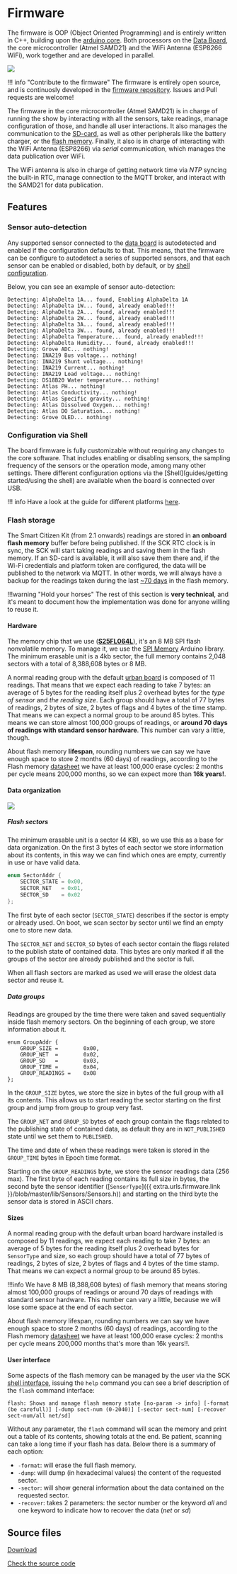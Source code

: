 # Firmware

The firmware is OOP (Object Oriented Programming) and is entirely written in C++, building upon the [arduino core](TODO). Both processors on the [Data Board](boards/Data%20Board), the core microcontroller (Atmel SAMD21) and the WiFi Antenna (ESP8266 WiFi), work together and are developed in parallel.

![](/assets/images/firmware.png)

!!! info "Contribute to the firmware"
    The firmware is entirely open source, and is continuosly developed in the [firmware repository](https://github.com/fablabbcn/smartcitizen-kit-2x). Issues and Pull requests are welcome!

The firmware in the core microcontroller (Atmel SAMD21) is in charge of running the show by interacting with all the sensors, take readings, manage configuration of those, and handle all user interactions. It also manages the communication to the [SD-card](data/SD-card), as well as other peripherals like the battery charger, or the [flash memory](#flash-storage). Finally, it also is in charge of interacting with the WiFi Antenna (ESP8266) via _serial_ communication, which manages the data publication over WiFi.

The WiFi antenna is also in charge of getting network time via _NTP_ syncing the built-in RTC, manage connection to the MQTT broker, and interact with the SAMD21 for data publication.

## Features

### Sensor auto-detection

Any supported sensor connected to the [data board](/hardware/boards/data-board/) is autodetected and enabled if the configuration defaults to that. This means, that the firmware can be configure to autodetect a series of supported sensors, and that each sensor can be enabled or disabled, both by default, or by [shell configuration](#configuration-via-shell).

Below, you can see an example of sensor auto-detection:

```
Detecting: AlphaDelta 1A... found, Enabling AlphaDelta 1A
Detecting: AlphaDelta 1W... found, already enabled!!!
Detecting: AlphaDelta 2A... found, already enabled!!!
Detecting: AlphaDelta 2W... found, already enabled!!!
Detecting: AlphaDelta 3A... found, already enabled!!!
Detecting: AlphaDelta 3W... found, already enabled!!!
Detecting: AlphaDelta Temperature... found, already enabled!!!
Detecting: AlphaDelta Humidity... found, already enabled!!!
Detecting: Grove ADC... nothing!
Detecting: INA219 Bus voltage... nothing!
Detecting: INA219 Shunt voltage... nothing!
Detecting: INA219 Current... nothing!
Detecting: INA219 Load voltage... nothing!
Detecting: DS18B20 Water temperature... nothing!
Detecting: Atlas PH... nothing!
Detecting: Atlas Conductivity... nothing!
Detecting: Atlas Specific gravity... nothing!
Detecting: Atlas Dissolved Oxygen... nothing!
Detecting: Atlas DO Saturation... nothing!
Detecting: Grove OLED... nothing!
```

### Configuration via Shell

The board firmware is fully customizable without requiring any changes to the core software. That includes enabling or disabling sensors, the sampling frequency of the sensors or the operation mode, among many other settings. There different configuration options via the [Shell](guides/getting started/using the shell) are available when the board is connected over USB.

!!! info
    Have a look at the guide for different platforms [here](/guides/getting-started/using-the-shell).

### Flash storage

The Smart Citizen Kit (from 2.1 onwards) readings are stored in **an onboard flash memory** buffer before being published. If the SCK RTC clock is in sync, the SCK will start taking readings and saving them in the flash memory. If an SD-card is available, it will also save them there and, if the Wi-Fi credentials and platform token are configured, the data will be published to the network via MQTT. In other words, we will always have a backup for the readings taken during the last [~70 days](#sizes) in the flash memory.

!!!warning "Hold your horses"
	The rest of this section is **very technical**, and it's meant to document how the implementation was done for anyone willing to reuse it.

#### Hardware

The memory chip that we use ([**S25FL064L**](https://www.cypress.com/documentation/datasheets/s25fl064l-64-mbit-8-mbyte-30-v-fl-l-spi-flash-memory)), it's an 8 MB SPI flash nonvolatile memory. To manage it, we use the [SPI Memory](https://github.com/Marzogh/SPIMemory) Arduino library. The minimum erasable unit is a 4kb sector, the full memory contains 2,048 sectors with a total of 8,388,608 bytes or 8 MB.

A normal reading group with the default [urban board](/hardware/boards/urban-board/) is composed of 11 readings. That means that we expect each reading to take 7 bytes: an average of 5 bytes for the reading itself plus 2 overhead bytes for the _type of sensor_ and _the reading size_. Each group should have a total of 77 bytes of readings, 2 bytes of size, 2 bytes of flags and 4 bytes of the time stamp. That means we can expect a normal group to be around 85 bytes. This means we can store almost 100,000 groups of readings, or **around 70 days of readings with standard sensor hardware**. This number can vary a little, though.

About flash memory **lifespan**, rounding numbers we can say we have enough space to store 2 months (60 days) of readings, according to the Flash memory [datasheet](https://www.cypress.com/file/316661/download) we have at least 100,000 erase cycles: 2 months per cycle means 200,000 months, so we can expect more than **16k years!**.

#### Data organization

![](/assets/images/flash-structure.png)

##### Flash sectors

The minimum erasable unit is a sector (4 KB), so we use this as a base for data organization. On the first 3 bytes of each sector we store information about its contents, in this way we can find which ones are empty, currently in use or have valid data.

~~~c
enum SectorAddr {
    SECTOR_STATE = 0x00,
    SECTOR_NET   = 0x01,
    SECTOR_SD    = 0x02
};
~~~

The first byte of each sector (`SECTOR_STATE`) describes if the sector is empty or already used. On boot, we scan sector by sector until we find an empty one to store new data.

The `SECTOR_NET` and `SECTOR_SD` bytes of each sector contain the flags related to the publish state of contained data. This bytes are only marked if all the groups of the sector are already published and the sector is full.

When all flash sectors are marked as used we will erase the oldest data sector and reuse it.

##### Data groups

Readings are grouped by the time there were taken and saved sequentially inside flash memory sectors. On the beginning of each group, we store information about it.

~~~clike
enum GroupAddr {
	GROUP_SIZE = 		0x00,
	GROUP_NET  = 		0x02,
	GROUP_SD   = 		0x03,
	GROUP_TIME = 		0x04,
	GROUP_READINGS = 	0x08
};
~~~

In the `GROUP_SIZE` bytes, we store the size in bytes of the full group with all its contents. This allows us to start reading the sector starting on the first group and jump from group to group very fast.

The `GROUP_NET` and `GROUP_SD` bytes of each group contain the flags related to the publishing state of contained data, as default they are in `NOT_PUBLISHED` state until we set them to `PUBLISHED`.

The time and date of when these readings were taken is stored in the `GROUP_TIME` bytes in Epoch time format.

Starting on the `GROUP_READINGS` byte, we store the sensor readings data (256 max). The first byte of each reading contains its full size in bytes, the second byte the sensor identifier ([`SensorType`]({{ extra.urls.firmware.link }}/blob/master/lib/Sensors/Sensors.h)) and starting on the third byte the sensor data is stored in ASCII chars.

#### Sizes

A normal reading group with the default urban board hardware installed is composed by 11 readings, we expect each reading to take 7 bytes: an average of 5 bytes for the reading itself plus 2 overhead bytes for `SensorType` and size, so each group should have a total of 77 bytes of readings, 2 bytes of size, 2 bytes of flags and 4 bytes of the time stamp. That means we can expect a normal group to be around 85 bytes.

!!!info
	We have 8 MB (8,388,608 bytes) of flash memory that means storing almost 100,000 groups of readings or around 70 days of readings with standard sensor hardware. This number can vary a little, because we will lose some space at the end of each sector.

About flash memory lifespan, rounding numbers we can say we have enough space to store 2 months (60 days) of readings, according to the Flash memory [datasheet](/assets/datasheets/components/Infineon-S25FL064L_64-Mbit_8-Mbyte_3-DataSheet-v09_00-EN.pdf) we have at least 100,000 erase cycles: 2 months per cycle means 200,000 months that's more than 16k years!!.

#### User interface

Some aspects of the flash memory can be managed by the user via the SCK [shell interface](/guides/getting-started/using-the-shell/), issuing the `help` command you can see a brief description of the `flash` command interface:

```
flash: Shows and manage flash memory state [no-param -> info] [-format (be carefull)] [-dump sect-num (0-2040)] [-sector sect-num] [-recover sect-num/all net/sd]
```

Without any parameter, the `flash` command will scan the memory and print out a table of its contents, showing totals at the end. Be patient, scanning can take a long time if your flash has data. Below there is a summary of each option:

- `-format`: will erase the full flash memory.
- `-dump`: will dump (in hexadecimal values) the content of the requested sector.
- `-sector`: will show general information about the data contained on the requested sector.
- `-recover`: takes 2 parameters: the sector number or the keyword _all_ and one keyword to indicate how to recover the data (_net_ or _sd_)

## Source files

<a class="github-button" data-size="large" href="{{ extra.urls.firmware.link }}/archive/master.zip" data-icon="octicon-cloud-download" aria-label="Download from GitHub">Download</a>

<a class="github-button" data-size="large" href="{{ extra.urls.firmware.link }}" aria-label="Check the source code">Check the source code</a>

